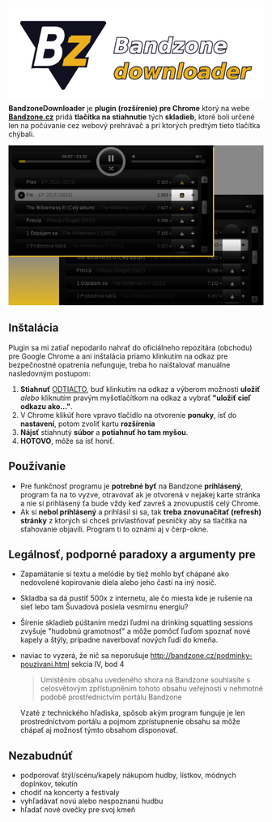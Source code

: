 ![BandzoneDownloader][logo]   
**BandzoneDownloader** je **plugin (rozšírenie) pre Chrome** ktorý na webe **[Bandzone.cz](http://bandzone.cz)** pridá **tlačítka na stiahnutie** tých **skladieb**, ktoré boli určené len na počúvanie cez webový prehrávač a pri ktorých predtým tieto tlačítka chýbali.   

![BandzoneDownloader][example]

## Inštalácia
Plugin sa mi zatiaľ nepodarilo nahrať do oficiálneho repozitára (obchodu) pre Google Chrome a ani inštalácia priamo klinkutím na odkaz pre bezpečnostné opatrenia nefunguje, treba ho naištalovať manuálne nasledovným postupom:
1. **Stiahnuť** [ODTIAĽTO](https://github.com/K0V0/BandzoneDownloader/blob/628eefa8d0a6ee571198ee0a19200447457249f9/bin/BandzoneDownloader.crx?raw=true), buď klinkutím na odkaz a výberom možnosti **uložiť** *alebo* kliknutím pravým myšotlačítkom na odkaz a vybrať **"uložiť cieľ odkazu ako..."**.
2. V Chrome klikúť hore vpravo tlačidlo na otvorenie **ponuky**, ísť do **nastavení**, potom zvoliť kartu **rozšírenia**
3. **Nájsť** stiahnutý **súbor** a **potiahnuť ho tam myšou**.
4. **HOTOVO**, môže sa ísť honiť.

## Používanie
- Pre funkčnosť programu je **potrebné byť** na Bandzone **prihlásený**, program ťa na to vyzve, otravovať ak je otvorená v nejakej karte stránka a nie si prihlásený ťa bude vždy keď zavreš a znovupustíš celý Chrome.
- Ak si **nebol prihlásený** a prihlásil si sa, tak **treba znovunačítať (refresh) stránky** z ktorých si chceš privlastňovať pesničky aby sa tlačítka na sťahovanie objavili.
Program ti to oznámi aj v čerp-okne.

## Legálnosť, podporné paradoxy a argumenty pre
- Zapamätanie si textu a melódie by tiež mohlo byť chápané ako nedovolené kopírovanie diela alebo jeho časti na iný nosič.
- Skladba sa dá pustiť 500x z internetu, ale čo miesta kde je rušenie na sieť lebo tam Šuvadová posiela vesmírnu energiu?
- Šírenie skladieb púštaním medzi ľudmi na drinking squatting sessions zvyšuje "hudobnú gramotnosť" a môže pomôcť ľuďom spoznať nové kapely a štýly, prípadne naverbovať nových ľudí do kmeňa.


- naviac to vyzerá, že nič sa neporušuje http://bandzone.cz/podminky-pouzivani.html sekcia IV, bod 4
  >Umístěním obsahu uvedeného shora na Bandzone souhlasíte s celosvětovým zpřístupněním tohoto obsahu veřejnosti v nehmotné podobě prostřednictvím portálu Bandzone

  Vzaté z technického hľadiska, spôsob akým program funguje je len prostredníctvom portálu a pojmom zprístupnenie obsahu sa môže chápať aj možnosť týmto obsahom disponovať.

## Nezabudnúť
- podporovať štýl/scénu/kapely nákupom hudby, lístkov, módnych doplnkov, tekutín
- chodiť na koncerty a festivaly
- vyhľadávať novú alebo nespoznanú hudbu
- hľadať nové ovečky pre svoj kmeň



[logo]: https://github.com/K0V0/BandzoneDownloader/blob/628eefa8d0a6ee571198ee0a19200447457249f9/img/logo_github.png?raw=true "BandzoneDownloader"
[example]: https://github.com/K0V0/BandzoneDownloader/blob/628eefa8d0a6ee571198ee0a19200447457249f9/img/showoff_640x400.png?raw=true "BandzoneDownloader"





